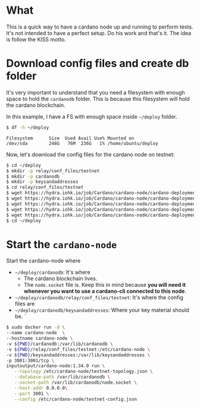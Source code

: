# What

This is a quick way to have a cardano node up and running to perform tests. It's not intended to have a perfect setup. Do his work and that's it. 
The idea is follow the KISS motto.

# Download config files and create db folder
It's very important to understand that you need a filesystem with enough space to hold the `cardanodb` folder. This is because this filesystem will hold the cardano blockchain.

In this example, I have a FS with enough space inside `~/deploy` folder.

```bash
$ df -h ~/deploy
```
```
Filesystem      Size  Used Avail Use% Mounted on
/dev/sda        248G   76M  236G   1% /home/ubuntu/deploy
```
Now, let's download the config files for the cardano node on testnet:

```bash
$ cd ~/deploy
$ mkdir -p relay/conf_files/testnet
$ mkdir -p cardanodb
$ mkdir -p keysandaddresses
$ cd relay/conf_files/testnet
$ wget https://hydra.iohk.io/job/Cardano/cardano-node/cardano-deployment/latest-finished/download/1/testnet-config.json
$ wget https://hydra.iohk.io/job/Cardano/cardano-node/cardano-deployment/latest-finished/download/1/testnet-shelley-genesis.json
$ wget https://hydra.iohk.io/job/Cardano/cardano-node/cardano-deployment/latest-finished/download/1/testnet-byron-genesis.json
$ wget https://hydra.iohk.io/job/Cardano/cardano-node/cardano-deployment/latest-finished/download/1/testnet-alonzo-genesis.json
$ wget https://hydra.iohk.io/job/Cardano/cardano-node/cardano-deployment/latest-finished/download/1/testnet-topology.json
$ cd ~/deploy
```
# Start the `cardano-node`
Start the cardano-node where

* `~/deploy/cardanodb`: It's where 
    - The cardano blockchain lives.
    - The `node.socket` file is. Keep this in mind because **you will need it whenever you want to use a cardano-cli connected to this node**.
* `~/deploy/cardanodb/relay/conf_files/testnet`: It's where the config files are
* `~/deploy/cardanodb/keysandaddresses`: Where your key material should be.
`

```bash
$ sudo docker run -d \
--name cardano-node  \
--hostname cardano-node \
-v ${PWD}/cardanodb:/var/lib/cardanodb \
-v ${PWD}/relay/conf_files/testnet:/etc/cardano-node \
-v ${PWD}/keysandaddresses:/var/lib/keysandaddresses \
-p 3001:3001/tcp \
inputoutput/cardano-node:1.34.0 run \
   --topology /etc/cardano-node/testnet-topology.json \
   --database-path /var/lib/cardanodb \
   --socket-path /var/lib/cardanodb/node.socket \
   --host-addr 0.0.0.0\
   --port 3001 \
   --config /etc/cardano-node/testnet-config.json
```

